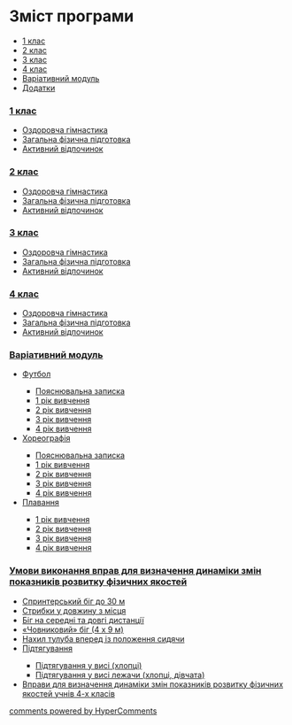 <div id="hypercomments_widget" class="js-hypercomments-widget invisible"></div>

# Зміст програми

<div>
  <!-- Nav tabs -->
  <ul class="nav nav-tabs" role="tablist">
    <li role="presentation" class="active"><a href="#home" aria-controls="home" role="tab" data-toggle="tab">1 клас</a></li>
    <li role="presentation"><a href="#menu1" aria-controls="menu1" role="tab" data-toggle="tab">2 клас</a></li>
    <li role="presentation"><a href="#menu2" aria-controls="menu2" role="tab" data-toggle="tab">3 клас</a></li>
    <li role="presentation"><a href="#menu3" aria-controls="menu3" role="tab" data-toggle="tab">4 клас</a></li>
    <li role="presentation"><a href="#menu4" aria-controls="menu4" role="tab" data-toggle="tab">Варіативний модуль</a></li>
    <li role="presentation"><a href="#menu5" aria-controls="menu5" role="tab" data-toggle="tab">Додатки</a></li>
  </ul>
  <!-- Tab panes -->
  <div class="tab-content">
    <div role="tabpanel" class="tab-pane active" id="home"><h3><a href="http://workmon14.ed-era.com/1/1_klas.html">1 клас</a></h3>
      <ul type="disc">
      <li><a href="http://physicalculturemon14-new.ed-era.com/1/ozdorov.html">Оздоровча гімнастика</a></li>
      <li><a href="http://physicalculturemon14-new.ed-era.com/1/zagalna.html">Загальна фізична підготовка</a></li>
      <li><a href="http://physicalculturemon14-new.ed-era.com/1/aktyvniy.html">Активний відпочинок</a></li>
      </ul>
    </div>
    <div role="tabpanel" class="tab-pane" id="menu1"><h3><a href="http://physicalculturemon14-new.ed-era.com/2/2_klas.html">2 клас</a></h3>
      <ul type="disc">
      <li><a href="http://physicalculturemon14-new.ed-era.com/2/ozdorov.html">Оздоровча гімнастика</a></li>
      <li><a href="http://physicalculturemon14-new.ed-era.com/2/zagalna.html">Загальна фізична підготовка</a></li>
      <li><a href="http://physicalculturemon14-new.ed-era.com/2/aktyvniy.html">Активний відпочинок</a></li>
      </ul>
    </div>
    <div role="tabpanel" class="tab-pane" id="menu2"><h3><a href="http://physicalculturemon14-new.ed-era.com/3/3_klas.html">3 клас</a></h3>
      <ul type="disc">
      <li><a href="http://physicalculturemon14-new.ed-era.com/3/ozdorov.html">Оздоровча гімнастика</a></li>
      <li><a href="http://physicalculturemon14-new.ed-era.com/3/zagalna.html">Загальна фізична підготовка</a></li>
      <li><a href="http://physicalculturemon14-new.ed-era.com/3/aktyvniy.html">Активний відпочинок</a></li>
      </ul>
    </div>
    <div role="tabpanel" class="tab-pane" id="menu3"><h3><a href="http://physicalculturemon14-new.ed-era.com/4/4_klas.html">4 клас</a></h3>
      <ul type="disc">
      <li><a href="http://physicalculturemon14-new.ed-era.com/4/ozdorov.html">Оздоровча гімнастика</a></li>
      <li><a href="http://physicalculturemon14-new.ed-era.com/4/zagalna.html">Загальна фізична підготовка</a></li>
      <li><a href="http://physicalculturemon14-new.ed-era.com/4/aktyvniy.html">Активний відпочинок</a></li>
      </ul>
    </div>
    <div role="tabpanel" class="tab-pane" id="menu4"><h3><a href="http://physicalculturemon14-new.ed-era.com/variat/variativniy.html">Варіативний модуль</a></h3>
      <ul type="disc">
      <li><a href="http://physicalculturemon14-new.ed-era.com/variat/foot/zmist.html">Футбол</a></li>
      <ul type="square">
      <li><a href="http://physicalculturemon14-new.ed-era.com/variat/foot/poyasnuvalna.html">Пояснювальна записка</a></li>
      <li><a href="http://physicalculturemon14-new.ed-era.com/variat/foot/1.html">1 рік вивчення</a></li>
      <li><a href="http://physicalculturemon14-new.ed-era.com/variat/foot/2.html">2 рік вивчення</a></li>
      <li><a href="http://physicalculturemon14-new.ed-era.com/variat/foot/3.html">3 рік вивчення</a></li>
      <li><a href="http://physicalculturemon14-new.ed-era.com/variat/foot/4.html">4 рік вивчення</a></li>
      </ul>
      <li><a href="http://physicalculturemon14-new.ed-era.com/variat/choreo/zmist.html">Хореографія</a></li>
      <ul type="square">
      <li><a href="http://physicalculturemon14-new.ed-era.com/variat/choreo/poyasnuvalna.html">Пояснювальна записка</a></li>
      <li><a href="http://physicalculturemon14-new.ed-era.com/variat/choreo/1.html">1 рік вивчення</a></li>
      <li><a href="http://physicalculturemon14-new.ed-era.com/variat/choreo/2.html">2 рік вивчення</a></li>
      <li><a href="http://physicalculturemon14-new.ed-era.com/variat/choreo/3.html">3 рік вивчення</a></li>
      <li><a href="http://physicalculturemon14-new.ed-era.com/variat/choreo/4.html">4 рік вивчення</a></li>
      </ul>
      <li><a href="http://physicalculturemon14-new.ed-era.com/variat/swim/zmist.html">Плавання</a></li>
      <ul type="square">
      <li><a href="http://physicalculturemon14-new.ed-era.com/variat/swim/1.html">1 рік вивчення</a></li>
      <li><a href="http://physicalculturemon14-new.ed-era.com/variat/swim/2.html">2 рік вивчення</a></li>
      <li><a href="http://physicalculturemon14-new.ed-era.com/variat/swim/3.html">3 рік вивчення</a></li>
      <li><a href="http://physicalculturemon14-new.ed-era.com/variat/swim/4.html">4 рік вивчення</a></li>
      </ul>
      </ul>
    </div>
    <div role="tabpanel" class="tab-pane" id="menu5"><h3><a href="http://physicalculturemon14-new.ed-era.com/dodatky/umovy.html">Умови виконання вправ для визначення динаміки змін показників розвитку фізичних якостей</a></h3>
    <ul type="disc">
    <li><a href="http://physicalculturemon14-new.ed-era.com/dodatky/sprint.html">Спринтерський біг до 30 м</a></li>
    <li><a href="http://physicalculturemon14-new.ed-era.com/dodatky/strybok.html">Стрибки у довжину з місця</a></li>
    <li><a href="http://physicalculturemon14-new.ed-era.com/dodatky/beg.html">Біг на середні та довгі дистанції</a></li>
    <li><a href="http://physicalculturemon14-new.ed-era.com/dodatky/chovnik.html">«Човниковий» біг (4 х 9 м)</a></li>
    <li><a href="http://physicalculturemon14-new.ed-era.com/dodatky/nahyl.html">Нахил тулуба вперед із положення сидячи</a></li>
    <li><a href="http://physicalculturemon14-new.ed-era.com/dodatky/pidt.html">Підтягування</a></li>
    <ul type="square">
    <li><a href="http://physicalculturemon14-new.ed-era.com/dodatky/pidt_vys.html">Підтягування у висі (хлопці)</a></li>
    <li><a href="http://physicalculturemon14-new.ed-era.com/dodatky/pidt_lej.html">Підтягування у висі лежачи (хлопці, дівчата)</a></li>
    </ul>
    <li><a href="http://physicalculturemon14-new.ed-era.com/dodatky/vpravy.html">Вправи для визначення динаміки змін показників розвитку фізичних якостей учнів 4-х класів</a></li>
    </ul>
</ul>
</ul>
</ul>
</div>
</div>
</div>

<div class="js-hypercomments-container">
<a href="http://hypercomments.com" class="hc-link" title="comments widget">comments powered by HyperComments</a>
</div>